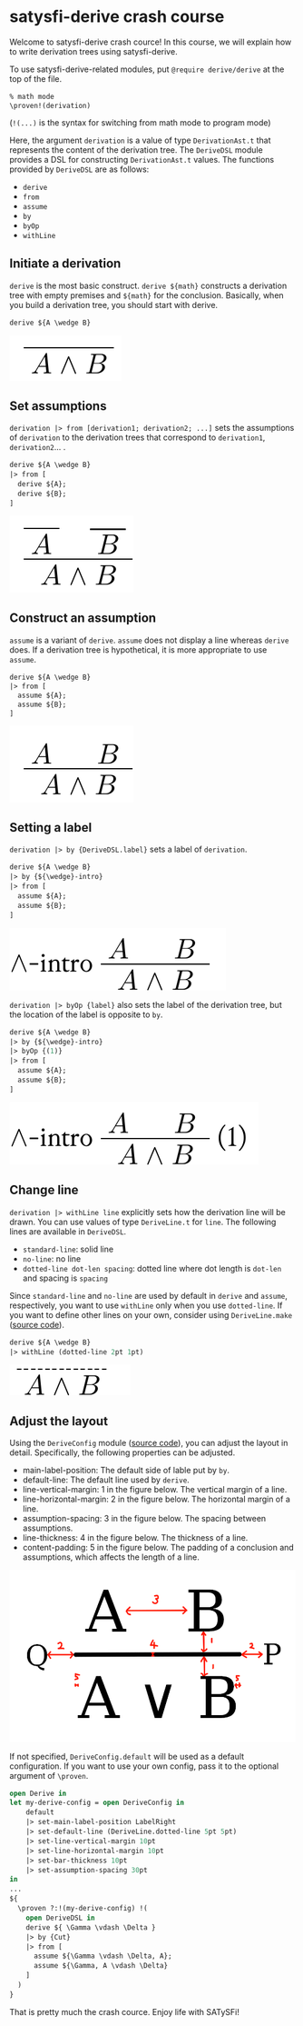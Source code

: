 # satysfi-derive crash course
Welcome to satysfi-derive crash cource! In this course, we will explain how to write derivation trees using satysfi-derive.

To use satysfi-derive-related modules, put `@require derive/derive` at the top of the file.

```
% math mode
\proven!(derivation)
```

(`!(...)` is the syntax for switching from math mode to program mode)

Here, the argument `derivation` is a value of type `DerivationAst.t` that represents the content of the derivation tree. The `DeriveDSL` module provides a DSL for constructing `DerivationAst.t` values. The functions provided by `DeriveDSL` are as follows:

* `derive`
* `from`
* `assume`
* `by`
* `byOp`
* `withLine`

## Initiate a derivation
`derive` is the most basic construct. `derive ${math}` constructs a derivation tree with empty premises and `${math}` for the conclusion. Basically, when you build a derivation tree, you should start with derive.

```ml
derive ${A \wedge B}
```

![A usage example of `derive`](images/derive-example.png)

## Set assumptions
`derivation |> from [derivation1; derivation2; ...]` sets the assumptions of `derivation` to the derivation trees that correspond to `derivation1`, `derivation2`... .

```ml
derive ${A \wedge B}
|> from [
  derive ${A};
  derive ${B};
]
```

![A usage example of `from`](images/from-example.png)

## Construct an assumption
`assume` is a variant of `derive`. `assume` does not display a line whereas `derive` does. If a derivation tree is hypothetical, it is more appropriate to use `assume`.

```ml:assumeの使用例
derive ${A \wedge B}
|> from [
  assume ${A};
  assume ${B};
]
```

![A usage example of `assume`](images/assume-example.png)

## Setting a label
`derivation |> by {DeriveDSL.label}` sets a label of `derivation`.

```ml
derive ${A \wedge B}
|> by {${\wedge}-intro}
|> from [
  assume ${A};
  assume ${B};
]
```

![A usage example of `by`](images/by-example.png)

`derivation |> byOp {label}` also sets the label of the derivation tree, but the location of the label is opposite to `by`.

```ml
derive ${A \wedge B}
|> by {${\wedge}-intro}
|> byOp {(1)}
|> from [
  assume ${A};
  assume ${B};
]
```

![A usage example of `byOp`](images/byOp-example.png)

## Change line
`derivation |> withLine line` explicitly sets how the derivation line will be drawn. You can use values of type `DeriveLine.t` for `line`. The following lines are available in `DeriveDSL`.

* `standard-line`: solid line
* `no-line`: no line
* `dotted-line dot-len spacing`: dotted line where dot length is `dot-len` and spacing is `spacing`

Since `standard-line` and `no-line` are used by default in `derive` and `assume`, respectively, you want to use `withLine` only when you use `dotted-line`. If you want to define other lines on your own, consider using `DeriveLine.make` ([source code](https://github.com/yabaitechtokyo/satysfi-derive/blob/main/src/line.satyh#L8-L11)).


```ml
derive ${A \wedge B}
|> withLine (dotted-line 2pt 1pt)
```

![A usage example of `withLine`](images/withLine-example.png)

## Adjust the layout
Using the `DeriveConfig` module ([source code](https://github.com/yabaitechtokyo/satysfi-derive/blob/main/src/config.satyh)), you can adjust the layout in detail. Specifically, the following properties can be adjusted.

* main-label-position: The default side of lable put by `by`.
* default-line: The default line used by `derive`.
* line-vertical-margin: 1 in the figure below. The vertical margin of a line.
* line-horizontal-margin: 2 in the figure below. The horizontal margin of a line.
* assumption-spacing: 3 in the figure below. The spacing between assumptions.
* line-thickness: 4 in the figure below. The thickness of a line.
* content-padding: 5 in the figure below. The padding of a conclusion and assumptions, which affects the length of a line.

![layout](images/layout.png)

If not specified, `DeriveConfig.default` will be used as a default configuration. If you want to use your own config, pass it to the optional argument of `\proven`.

```ml
open Derive in
let my-derive-config = open DeriveConfig in
    default
    |> set-main-label-position LabelRight
    |> set-default-line (DeriveLine.dotted-line 5pt 5pt)
    |> set-line-vertical-margin 10pt
    |> set-line-horizontal-margin 10pt
    |> set-bar-thickness 10pt
    |> set-assumption-spacing 30pt
in
...
${
  \proven ?:!(my-derive-config) !(
    open DeriveDSL in
    derive ${ \Gamma \vdash \Delta }
    |> by {Cut}
    |> from [
      assume ${\Gamma \vdash \Delta, A};
      assume ${\Gamma, A \vdash \Delta}
    ]
  )
}
```

That is pretty much the crash cource. Enjoy life with SATySFi!
